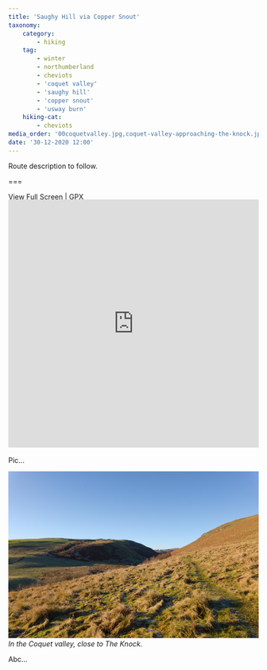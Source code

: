 ```yaml
---
title: 'Saughy Hill via Copper Snout'
taxonomy:
    category:
        - hiking
    tag:
        - winter
        - northumberland
        - cheviots
        - 'coquet valley'
        - 'saughy hill'
        - 'copper snout'
        - 'usway burn'
    hiking-cat:
        - cheviots
media_order: '00coquetvalley.jpg,coquet-valley-approaching-the-knock.jpg'
date: '30-12-2020 12:00'
---
```


Route description to follow.

===

[View Full Screen](https://map.mootparadox.com/full/coquet-valley-1) | [GPX](https://map.mootparadox.com/gpx/coquet-valley-1)  
<p><iframe src="https://map.mootparadox.com/embed/coquet-valley-1" height="500" width="100%" style="border:none; margin-top:-1.2em;"></iframe></p>

Pic...

![coquet-valley-approaching-the-knock](coquet-valley-approaching-the-knock.jpg "coquet-valley-approaching-the-knock")
*In the Coquet valley, close to The Knock.*

Abc...
